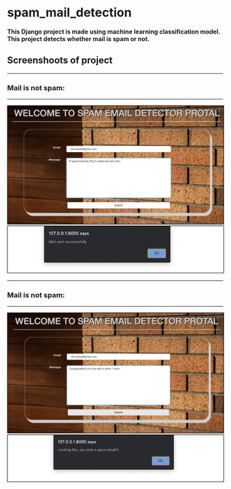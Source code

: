 # spam_mail_detection

<b>This Django project is made using machine learning classification model. This project detects whether mail is spam or not.</b>

## Screenshoots of project
---
### Mail is not spam:
--------------------
<p align="center">
<img src="img7.png" style="border: 1px solid black" />
<img src="img6.png" style="border: 1px solid black" />
</p>


***
### Mail is not spam:
--------------------
<p align="center">
<img src="img8.png" style="border: 1px solid black" />
<img src="img5.png" style="border: 1px solid black" />
</p>
